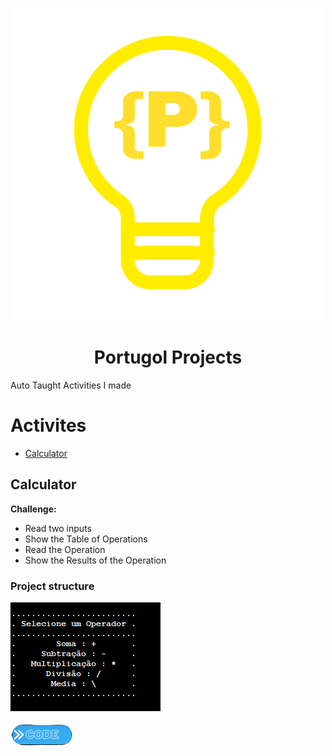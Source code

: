 <p align="center">
  <img src="Portugol_logo.png" />
</p>
<h1 align="center">Portugol Projects</h1>

Auto Taught Activities I made

Activites
=================
<!--ts-->
   * [Calculator](#calculator)
<!--te-->
## Calculator
**Challenge:**
* Read two inputs 
* Show the Table of Operations
* Read the Operation
* Show the Results of the Operation

### Project structure
![image prompt](Calculator/Prompt.PNG)
>
<a href="https://github.com/VictorL-Santos/PortugolProjects/blob/main/Calculator/CalculatorInPortugol"> <img src="button.png"> </a>
